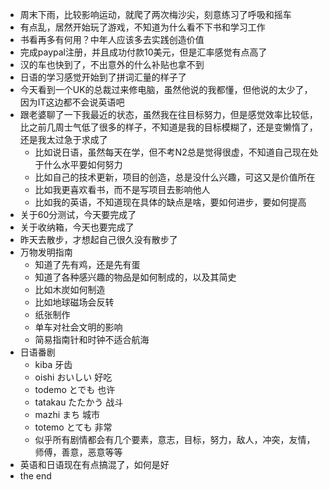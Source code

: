 - 周末下雨，比较影响运动，就爬了两次梅沙尖，刻意练习了呼吸和摇车
- 有点乱，居然开始玩了游戏，不知道为什么看不下书和学习工作
- 书看再多有何用？中年人应该多去实践创造价值
- 完成paypal注册，并且成功付款10美元，但是汇率感觉有点高了
- 汉的车也快到了，不出意外的什么补贴也拿不到
- 日语的学习感觉开始到了拼词汇量的样子了
- 今天看到一个UK的总裁过来修电脑，虽然他说的我都懂，但他说的太少了，因为IT这边都不会说英语吧
- 跟老婆聊了一下我最近的状态，虽然我在往目标努力，但是感觉效率比较低，比之前几周士气低了很多的样子，不知道是我的目标模糊了，还是变懒惰了，还是我太过急于求成了
    - 比如说日语，虽然每天在学，但不考N2总是觉得很虚，不知道自己现在处于什么水平要如何努力
    - 比如自己的技术更新，项目的创造，总是没什么兴趣，可这又是价值所在
    - 比如我更喜欢看书，而不是写项目去影响他人
    - 比如我的英语，不知道现在具体的缺点是啥，要如何进步，要如何提高
- 关于60分测试，今天要完成了
- 关于收纳箱，今天也要完成了
- 昨天去散步，才想起自己很久没有散步了
- 万物发明指南
    - 知道了先有鸡，还是先有蛋
    - 知道了各种感兴趣的物品是如何制成的，以及其简史
    - 比如木炭如何制造
    - 比如地球磁场会反转
    - 纸张制作
    - 单车对社会文明的影响
    - 简易指南针和时钟不适合航海
- 日语番剧
    - kiba 牙齿
    - oishi おいしい 好吃
    - todemo とでも 也许
    - tatakau たたかう 战斗
    - mazhi まち 城市
    - totemo とても 非常
    - 似乎所有剧情都会有几个要素，意志，目标，努力，敌人，冲突，友情，师傅，善意，恶意等等
- 英语和日语现在有点搞混了，如何是好
- the end